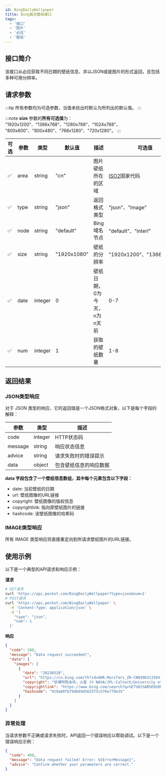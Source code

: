 ```yaml
---
id: BingDailyWallpaper
title: Bing每日壁纸接口
tags:
  - '接口'
  - '图片'
  - '必应'
  - '壁纸'
---
```


## 接口简介

该接口从必应获取不同日期的壁纸信息、并以JSON或是图片的形式返回，且包括多种可用分辨率。

## 请求参数

:::tip
所有参数均为可选参数，当值未给出时默认为所列出的默认值。
:::

:::note
**size** 参数的**所有可选值**为：  
"1920x1200"、"1366x768"、"1280x768"、"1024x768"、  
"800x600"、"800x480"、"768x1280"、"720x1280"。
:::

| 可选 | 参数 | 类型 | 默认值 | 描述 | 可选值 |
|------|------|-----|--------|------|-------|
|  ✅  | area | string | "cn" | 图片壁纸所在的区域 | [ISO2](https://zh.wikipedia.org/wiki/ISO_3166-1_alpha-2)国家代码 |
|  ✅  | type | string | "json" | 返回格式类型 | "json"、"image" |
|  ✅  | node | string | "default" | Bing域名节点 | "default"、"interl" |
|  ✅  | size | string | "1920x1080" | 壁纸的分辨率 | "1920x1200"、"1366x768"等 |
|  ✅  | date | integer | 0 | 壁纸日期，0为今天，n为n天前 | 0-7 |
|  ✅  | num | integer | 1 | 获取的壁纸数量 | 1-8 |

## 返回结果

### JSON类型响应

对于 JSON 类型的响应，它的返回值是一个JSON格式对象，以下是每个字段的解释：  

| 参数 | 类型 | 描述 |
|-------|------|------|
| code | integer | HTTP状态码 |
| message | string | 响应状态信息 |
| advice | string | 请求失败时的错误提示 |
| data | object | 包含壁纸信息的响应数据 |

**data 字段包含了一个壁纸信息数组，其中每个元素包含以下字段：**

- date: 当前壁纸的日期
- url: 壁纸图像的URL链接
- copyright: 壁纸图像的版权信息
- copyrightlink: 指向原壁纸图片的链接
- hashcode: 该壁纸图像的哈希码

### IMAGE类型响应

所有 IMAGE 类型响应将直接重定向到所请求壁纸图片的URL链接。

## 使用示例

以下是一个典型的API请求和响应示例：

**请求**

```bash
# GET请求
curl 'https://api.peckot.com/BingDailyWallpaper?type=json&num=1'
# POST请求
curl 'https://api.peckot.com/BingDailyWallpaper' \
  -H 'Content-Type: application/json' \
  -d '{
    "type": "json",
    "num": 1
  }'
```

**响应**

```json
{
  "code": 200,
  "message": "Data request succeeded!",
  "data": {
    "images": [
      {
        "date": "20230318",
        "url": "https://cn.bing.com/th?id=OHR.MarsTars_ZH-CN0496313394_1920x1080.jpg&rf=LaDigue_1920x1080.jpg&pid=hp",
        "copyright": "甘博阿陨击坑，火星 (© NASA/JPL-Caltech/University of Arizona)",
        "copyrightlink": "https://www.bing.com/search?q=%E7%81%AB%E6%98%9F&form=hpcapt&mkt=zh-cn",
        "hashcode": "919a80fbf9db69d5625f3c576e779e35"
      }
    ]
  }
}
```

### 异常处理

当请求参数不正确或请求失败时，API返回一个错误响应以帮助调试。以下是一个错误响应示例：

```json
{
  "code": 400,
  "message": "Data request failed! Error: ${ErrorMessage}",
  "advice": "Confirm whether your parameters are correct."
}
```